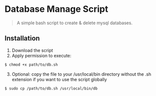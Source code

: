 # Database Manage Script
 
> A simple bash script to create & delete mysql databases.

## Installation

1. Download the script
2. Apply permission to execute:

```bash
$ chmod +x path/to/db.sh
```

3. Optional: copy the file to your /usr/local/bin directory without the .sh extension if you want to use the script globally

```bash
$ sudo cp /path/to/db.sh /usr/local/bin/db
```